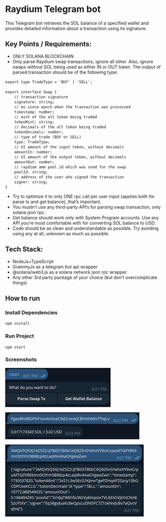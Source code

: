 # Raydium Telegram bot

This Telegram bot retrieves the SOL balance of a specified wallet and provides detailed information about a transaction using its signature.

## Key Points / Requirements:

- ONLY SOLANA BLOCKCHAIN
- Only parse Raydium swap transactions, ignore all other. 
Also, ignore swaps without SOL being used as either IN or OUT token.
The output of parsed transaction should be of the following type:

```
export type TradeType = 'BUY' | 'SELL';

export interface Swap {
    // transaction signature
    signature: string;
    // ms since epoch when the transaction was processed
    timestamp: number;
    // mint of the alt token being traded
    tokenMint: string;
    // decimals of the alt token being traded
    tokenDecimals: number;
    // type of trade (BUY or SELL)
    type: TradeType;
    // UI amount of the input token, without decimals
    amountIn: number;
    // UI amount of the output token, without decimals
    amountOut: number;
    // raydium amm pool id which was used for the swap
    poolId: string;
    // address of the user who signed the transaction
    signer: string;
}
```

- Try to optimize it to only ONE rpc call per user input (applies both for parse tx and get balance), that’s important.
- You mustn’t use any third-party API’s for parsing swap transaction, only solana json rpc.
- Get balance should work only with System Program accounts. Use any API you’re most comfortable with for converting SOL balance to USD.
- Code should be as clean and understandable as possible. Try avoiding using any at all, unknown as much as possible.


## Tech Stack:
- NodeJs+TypeScript
- GrammyJs as a telegram bot api wrapper
- @solana/web3.js as a solana network json rpc wrapper
- Any other 3rd party package of your choice (but don’t overcomplicate things)


## How to run

### Install Dependencies
```
npm install
```

### Run Project
```
npm start
```

### Screenshots

![alt text](./src/img/image-1.png)

![alt text](./src/img/image-2.png)

![alt text](./src/img/image-3.png)